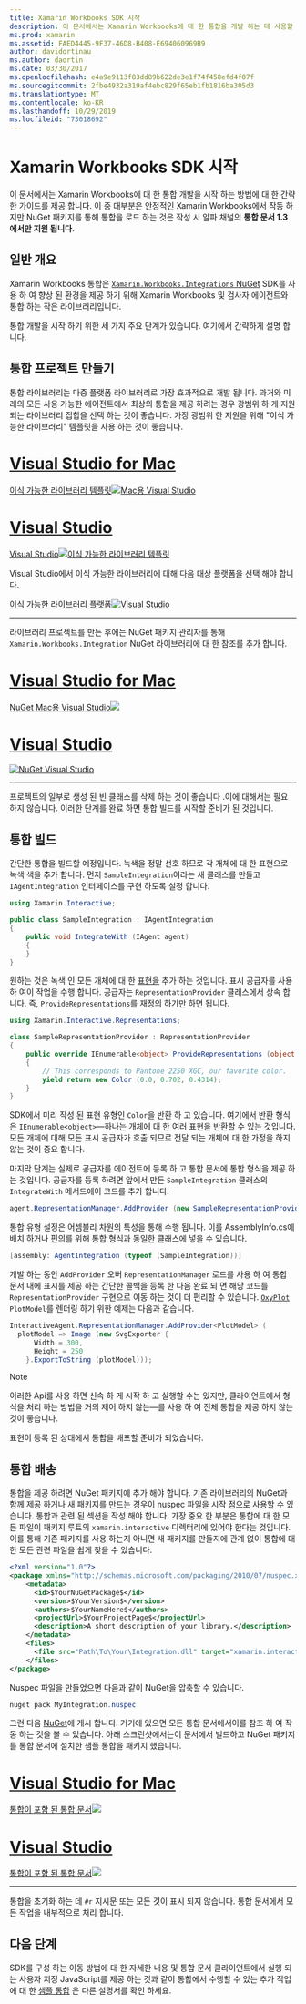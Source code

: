 ```yaml
---
title: Xamarin Workbooks SDK 시작
description: 이 문서에서는 Xamarin Workbooks에 대 한 통합을 개발 하는 데 사용할 수 있는 Xamarin Workbooks SDK를 시작 하는 방법을 설명 합니다.
ms.prod: xamarin
ms.assetid: FAED4445-9F37-46D8-B408-E694060969B9
author: davidortinau
ms.author: daortin
ms.date: 03/30/2017
ms.openlocfilehash: e4a9e9113f83dd89b622de3e1f74f458efd4f07f
ms.sourcegitcommit: 2fbe4932a319af4ebc829f65eb1fb1816ba305d3
ms.translationtype: MT
ms.contentlocale: ko-KR
ms.lasthandoff: 10/29/2019
ms.locfileid: "73018692"
---
```

# <a name="getting-started-with-the-xamarin-workbooks-sdk"></a>Xamarin Workbooks SDK 시작

이 문서에서는 Xamarin Workbooks에 대 한 통합 개발을 시작 하는 방법에 대 한 간략 한 가이드를 제공 합니다. 이 중 대부분은 안정적인 Xamarin Workbooks에서 작동 하지만 NuGet 패키지를 통해 통합을 로드 하는 것은 작성 시 알파 채널의 **통합 문서 1.3 에서만 지원 됩니다**.

## <a name="general-overview"></a>일반 개요

Xamarin Workbooks 통합은 [`Xamarin.Workbooks.Integrations` NuGet][nuget] SDK를 사용 하 여 향상 된 환경을 제공 하기 위해 Xamarin Workbooks 및 검사자 에이전트와 통합 하는 작은 라이브러리입니다.

통합 개발을 시작 하기 위한 세 가지 주요 단계가 있습니다. 여기에서 간략하게 설명 합니다.

## <a name="creating-the-integration-project"></a>통합 프로젝트 만들기

통합 라이브러리는 다중 플랫폼 라이브러리로 가장 효과적으로 개발 됩니다. 과거와 미래의 모든 사용 가능한 에이전트에서 최상의 통합을 제공 하려는 경우 광범위 하 게 지원 되는 라이브러리 집합을 선택 하는 것이 좋습니다. 가장 광범위 한 지원을 위해 "이식 가능한 라이브러리" 템플릿을 사용 하는 것이 좋습니다.

# <a name="visual-studio-for-mactabmacos"></a>[Visual Studio for Mac](#tab/macos)

[이식 가능한 라이브러리 템플릿![Mac용 Visual Studio](images/xamarin-studio-pcl.png)](images/xamarin-studio-pcl.png#lightbox)

# <a name="visual-studiotabwindows"></a>[Visual Studio](#tab/windows)

[Visual Studio![이식 가능한 라이브러리 템플릿](images/visual-studio-pcl.png)](images/visual-studio-pcl.png#lightbox)

Visual Studio에서 이식 가능한 라이브러리에 대해 다음 대상 플랫폼을 선택 해야 합니다.

[이식 가능한 라이브러리 플랫폼![Visual Studio](images/visual-studio-pcl-platforms.png)](images/visual-studio-pcl-platforms.png#lightbox)

-----

라이브러리 프로젝트를 만든 후에는 NuGet 패키지 관리자를 통해 `Xamarin.Workbooks.Integration` NuGet 라이브러리에 대 한 참조를 추가 합니다.

# <a name="visual-studio-for-mactabmacos"></a>[Visual Studio for Mac](#tab/macos)

[NuGet Mac용 Visual Studio![](images/xamarin-studio-nuget.png)](images/xamarin-studio-nuget.png#lightbox)

# <a name="visual-studiotabwindows"></a>[Visual Studio](#tab/windows)

[![NuGet Visual Studio](images/visual-studio-nuget.png)](images/visual-studio-nuget.png#lightbox)

-----

프로젝트의 일부로 생성 된 빈 클래스를 삭제 하는 것이 좋습니다 .이에 대해서는 필요 하지 않습니다. 이러한 단계를 완료 하면 통합 빌드를 시작할 준비가 된 것입니다.

## <a name="building-an-integration"></a>통합 빌드

간단한 통합을 빌드할 예정입니다. 녹색을 정말 선호 하므로 각 개체에 대 한 표현으로 녹색 색을 추가 합니다. 먼저 `SampleIntegration`이라는 새 클래스를 만들고 `IAgentIntegration` 인터페이스를 구현 하도록 설정 합니다.

```csharp
using Xamarin.Interactive;

public class SampleIntegration : IAgentIntegration
{
    public void IntegrateWith (IAgent agent)
    {
    }
}
```

원하는 것은 녹색 인 모든 개체에 대 한 [표현을](~/tools/workbooks/sdk/representations.md) 추가 하는 것입니다. 표시 공급자를 사용 하 여이 작업을 수행 합니다. 공급자는 `RepresentationProvider` 클래스에서 상속 합니다. 즉, `ProvideRepresentations`를 재정의 하기만 하면 됩니다.

```csharp
using Xamarin.Interactive.Representations;

class SampleRepresentationProvider : RepresentationProvider
{
    public override IEnumerable<object> ProvideRepresentations (object obj)
    {
        // This corresponds to Pantone 2250 XGC, our favorite color.
        yield return new Color (0.0, 0.702, 0.4314);
    }
}
```

SDK에서 미리 작성 된 표현 유형인 `Color`을 반환 하 고 있습니다.
여기에서 반환 형식은 `IEnumerable<object>`&mdash;하나는 개체에 대 한 여러 표현을 반환할 수 있는 것입니다. 모든 개체에 대해 모든 표시 공급자가 호출 되므로 전달 되는 개체에 대 한 가정을 하지 않는 것이 중요 합니다.

마지막 단계는 실제로 공급자를 에이전트에 등록 하 고 통합 문서에 통합 형식을 제공 하는 것입니다. 공급자를 등록 하려면 앞에서 만든 `SampleIntegration` 클래스의 `IntegrateWith` 메서드에이 코드를 추가 합니다.

```csharp
agent.RepresentationManager.AddProvider (new SampleRepresentationProvider ());
```

통합 유형 설정은 어셈블리 차원의 특성을 통해 수행 됩니다. 이를 AssemblyInfo.cs에 배치 하거나 편의를 위해 통합 형식과 동일한 클래스에 넣을 수 있습니다.

```csharp
[assembly: AgentIntegration (typeof (SampleIntegration))]
````

개발 하는 동안 `AddProvider` 오버 `RepresentationManager` 로드를 사용 하 여 통합 문서 내에 표시를 제공 하는 간단한 콜백을 등록 한 다음 완료 되 면 해당 코드를 `RepresentationProvider` 구현으로 이동 하는 것이 더 편리할 수 있습니다. [`OxyPlot`][oxyplot] `PlotModel`를 렌더링 하기 위한 예제는 다음과 같습니다.

```csharp
InteractiveAgent.RepresentationManager.AddProvider<PlotModel> (
  plotModel => Image (new SvgExporter {
      Width = 300,
      Height = 250
    }.ExportToString (plotModel)));
```

> [!NOTE]
> 이러한 Api를 사용 하면 신속 하 게 시작 하 고 실행할 수는 있지만, 클라이언트에서 형식을 처리 하는 방법을 거의 제어 하지 않는&mdash;를 사용 하 여 전체 통합을 제공 하지 않는 것이 좋습니다.

표현이 등록 된 상태에서 통합을 배포할 준비가 되었습니다.

## <a name="shipping-your-integration"></a>통합 배송

통합을 제공 하려면 NuGet 패키지에 추가 해야 합니다.
기존 라이브러리의 NuGet과 함께 제공 하거나 새 패키지를 만드는 경우이 nuspec 파일을 시작 점으로 사용할 수 있습니다.
통합과 관련 된 섹션을 작성 해야 합니다. 가장 중요 한 부분은 통합에 대 한 모든 파일이 패키지 루트의 `xamarin.interactive` 디렉터리에 있어야 한다는 것입니다. 이를 통해 기존 패키지를 사용 하는지 아니면 새 패키지를 만들지에 관계 없이 통합에 대 한 모든 관련 파일을 쉽게 찾을 수 있습니다.

```xml
<?xml version="1.0"?>
<package xmlns="http://schemas.microsoft.com/packaging/2010/07/nuspec.xsd">
    <metadata>
      <id>$YourNuGetPackage$</id>
      <version>$YourVersion$</version>
      <authors>$YourNameHere$</authors>
      <projectUrl>$YourProjectPage$</projectUrl>
      <description>A short description of your library.</description>
    </metadata>
    <files>
      <file src="Path\To\Your\Integration.dll" target="xamarin.interactive" />
    </files>
</package>
```

Nuspec 파일을 만들었으면 다음과 같이 NuGet을 압축할 수 있습니다.

```csharp
nuget pack MyIntegration.nuspec
```

그런 다음 [NuGet][nugetorg]에 게시 합니다. 거기에 있으면 모든 통합 문서에서이를 참조 하 여 작동 하는 것을 볼 수 있습니다. 아래 스크린샷에서는이 문서에서 빌드하고 NuGet 패키지를 통합 문서에 설치한 샘플 통합을 패키지 했습니다.

# <a name="visual-studio-for-mactabmacos"></a>[Visual Studio for Mac](#tab/macos)

[통합이 포함 된 통합 문서![](images/mac-workbooks-integrated.png)](images/mac-workbooks-integrated.png#lightbox)

# <a name="visual-studiotabwindows"></a>[Visual Studio](#tab/windows)

[통합이 포함 된 통합 문서![](images/windows-workbooks-integrated.png)](images/windows-workbooks-integrated.png#lightbox)

-----

통합을 초기화 하는 데 `#r` 지시문 또는 모든 것이 표시 되지 않습니다. 통합 문서에서 모든 작업을 내부적으로 처리 합니다.

## <a name="next-steps"></a>다음 단계

SDK를 구성 하는 이동 방법에 대 한 자세한 내용 및 통합 문서 클라이언트에서 실행 되는 사용자 지정 JavaScript를 제공 하는 것과 같이 통합에서 수행할 수 있는 추가 작업에 대 한 [샘플 통합](~/tools/workbooks/samples/index.md) 은 다른 설명서를 확인 하세요.

[nugetorg]: https://nuget.org
[nuget]: https://nuget.org/packages/Xamarin.Workbooks.Integration
[oxyplot]: http://www.oxyplot.org/
